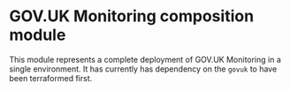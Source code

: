 # GOV.UK Monitoring composition module

This module represents a complete deployment of GOV.UK Monitoring in a single
environment. It has currently has dependency on the `govuk` to have been terraformed first.
